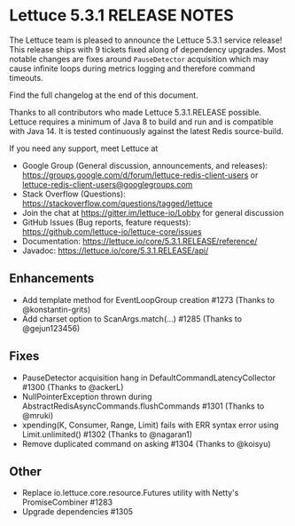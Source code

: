 Lettuce 5.3.1 RELEASE NOTES
===========================

The Lettuce team is pleased to announce the Lettuce 5.3.1 service release! 
This release ships with 9 tickets fixed along of dependency upgrades.
Most notable changes are fixes around `PauseDetector` acquisition which may cause infinite loops during metrics logging and therefore command timeouts.
 
Find the full changelog at the end of this document.

Thanks to all contributors who made Lettuce 5.3.1.RELEASE possible.
Lettuce requires a minimum of Java 8 to build and run and is compatible with Java 14. It is tested continuously against the latest Redis source-build.

If you need any support, meet Lettuce at

* Google Group (General discussion, announcements, and releases): https://groups.google.com/d/forum/lettuce-redis-client-users
or lettuce-redis-client-users@googlegroups.com
* Stack Overflow (Questions): https://stackoverflow.com/questions/tagged/lettuce
* Join the chat at https://gitter.im/lettuce-io/Lobby for general discussion
* GitHub Issues (Bug reports, feature requests): https://github.com/lettuce-io/lettuce-core/issues
* Documentation: https://lettuce.io/core/5.3.1.RELEASE/reference/
* Javadoc: https://lettuce.io/core/5.3.1.RELEASE/api/

Enhancements
------------
* Add template method for EventLoopGroup creation #1273 (Thanks to @konstantin-grits)
* Add charset option to ScanArgs.match(…) #1285 (Thanks to @gejun123456)

Fixes
-----
* PauseDetector acquisition hang in DefaultCommandLatencyCollector #1300 (Thanks to @ackerL)
* NullPointerException thrown during AbstractRedisAsyncCommands.flushCommands #1301 (Thanks to @mruki)
* xpending(K, Consumer, Range, Limit) fails with ERR syntax error using Limit.unlimited() #1302 (Thanks to @nagaran1)
* Remove duplicated command on asking #1304 (Thanks to @koisyu)

Other
-----
* Replace io.lettuce.core.resource.Futures utility with Netty's PromiseCombiner #1283
* Upgrade dependencies #1305

